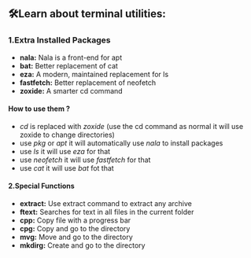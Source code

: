 ## :hammer_and_wrench:Learn about terminal utilities:

### 1.Extra Installed Packages
- **nala:** Nala is a front-end  for apt
- **bat:** Better replacement of cat
- **eza:** A modern, maintained replacement for ls
- **fastfetch:** Better replacement of neofetch
- **zoxide:** A smarter cd command

#### How to use them ?
- *cd* is replaced with *zoxide* (use the cd command as normal it will use zoxide to change directories)
- use *pkg* or *apt* it will automatically use *nala* to install packages
- use *ls* it will use *eza* for that
- use *neofetch* it will use *fastfetch* for that
- use *cat* it will use *bat* fot that
#### 2.Special Functions

- **extract:** Use extract command to extract any archive
- **ftext:** Searches for text in all files in the current folder
- **cpp:** Copy file with a progress bar
- **cpg:** Copy and go to the directory
- **mvg:** Move and go to the directory
- **mkdirg:** Create and go to the directory